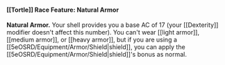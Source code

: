 #### [[Tortle]] Race Feature: Natural Armor

**Natural Armor.** Your shell provides you a base AC of 17 (your [[Dexterity]] modifier doesn't affect this number). You can't wear [[light armor]], [[medium armor]], or [[heavy armor]], but if you are using a [[5eOSRD/Equipment/Armor/Shield|shield]], you can apply the [[5eOSRD/Equipment/Armor/Shield|shield]]'s bonus as normal.